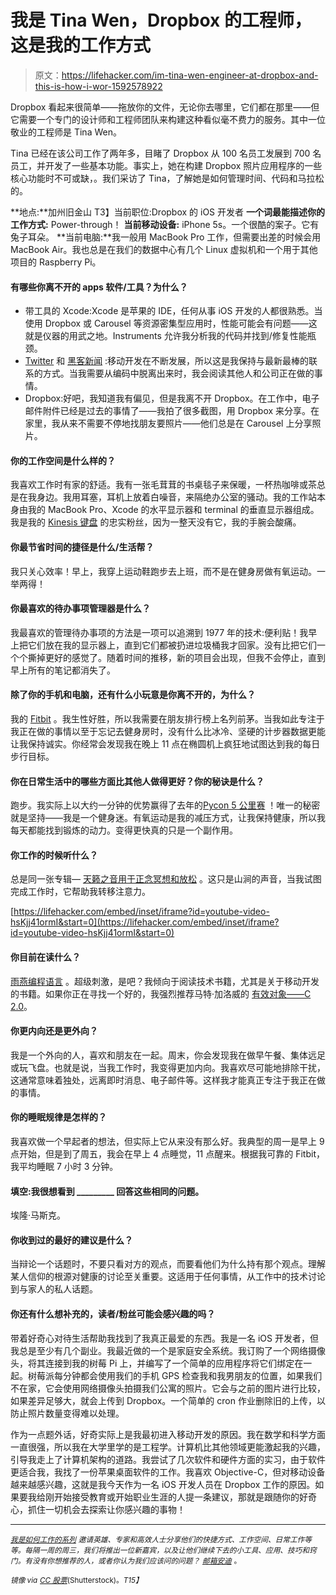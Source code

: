 # 我是 Tina Wen，Dropbox 的工程师，这是我的工作方式

> 原文：<https://lifehacker.com/im-tina-wen-engineer-at-dropbox-and-this-is-how-i-wor-1592578922>

Dropbox 看起来很简单——拖放你的文件，无论你去哪里，它们都在那里——但它需要一个专门的设计师和工程师团队来构建这种看似毫不费力的服务。其中一位敬业的工程师是 Tina Wen。



Tina 已经在该公司工作了两年多，目睹了 Dropbox 从 100 名员工发展到 700 名员工，并开发了一些基本功能。事实上，她在构建 Dropbox 照片应用程序的一些核心功能时不可或缺，。我们采访了 Tina，了解她是如何管理时间、代码和马拉松的。

**地点:**加州旧金山
T3】当前职位:Dropbox 的 iOS 开发者
**一个词最能描述你的工作方式:** Power-through！
**当前移动设备:** iPhone 5s。一个很酷的案子。它有兔子耳朵。
**当前电脑:**我一般用 MacBook Pro 工作，但需要出差的时候会用 MacBook Air。我也总是在我们的数据中心有几个 Linux 虚拟机和一个用于其他项目的 Raspberry Pi。

#### 有哪些你离不开的 apps 软件/工具？为什么？

*   带工具的 Xcode:Xcode 是苹果的 IDE，任何从事 iOS 开发的人都很熟悉。当使用 Dropbox 或 Carousel 等资源密集型应用时，性能可能会有问题——这就是仪器的用武之地。Instruments 允许我分析我的代码并找到/修复性能瓶颈。
*   [Twitter](https://twitter.com/TinaWen4) 和 [黑客新闻](https://news.ycombinator.com/) :移动开发在不断发展，所以这是我保持与最新最棒的联系的方式。当我需要从编码中脱离出来时，我会阅读其他人和公司正在做的事情。
*   Dropbox:好吧，我知道我有偏见，但是我离不开 Dropbox。在工作中，电子邮件附件已经是过去的事情了——我拍了很多截图，用 Dropbox 来分享。在家里，我从来不需要不停地找朋友要照片——他们总是在 Carousel 上分享照片。

#### 你的工作空间是什么样的？

我喜欢工作时有家的舒适。我有一张毛茸茸的书桌毯子来保暖，一杯热咖啡或茶总是在我身边。我用耳塞，耳机上放着白噪音，来隔绝办公室的骚动。我的工作站本身由我的 MacBook Pro、Xcode 的水平显示器和 terminal 的垂直显示器组成。我是我的 [Kinesis 键盘](http://www.kinesis-ergo.com/) 的忠实粉丝，因为一整天没有它，我的手腕会酸痛。

#### 你最节省时间的捷径是什么/生活帮？

我只关心效率！早上，我穿上运动鞋跑步去上班，而不是在健身房做有氧运动。一举两得！

#### 你最喜欢的待办事项管理器是什么？

我最喜欢的管理待办事项的方法是一项可以追溯到 1977 年的技术:便利贴！我早上把它们放在我的显示器上，直到它们都被扔进垃圾桶我才回家。没有比把它们一个个撕掉更好的感觉了。随着时间的推移，新的项目会出现，但我不会停止，直到早上所有的笔记都消失了。

#### 除了你的手机和电脑，还有什么小玩意是你离不开的，为什么？

我的 [Fitbit](https://lifehacker.com/five-best-fitness-tracking-appliances-5907870) 。我生性好胜，所以我需要在朋友排行榜上名列前茅。当我如此专注于我正在做的事情以至于忘记去健身房时，没有什么比冰冷、坚硬的计步器数据更能让我保持诚实。你经常会发现我在晚上 11 点在椭圆机上疯狂地试图达到我的每日步行目标。

#### 你在日常生活中的哪些方面比其他人做得更好？你的秘诀是什么？

跑步。我实际上以大约一分钟的优势赢得了去年的[Pycon 5 公里赛](https://us.pycon.org/2013/5k/) ！唯一的秘密就是坚持——我是一个健身迷。有氧运动是我的减压方式，让我保持健康，所以我每天都能找到锻炼的动力。变得更快真的只是一个副作用。

#### 你工作的时候听什么？

总是同一张专辑— [天籁之音用于正念冥想和放松](https://www.youtube.com/watch?v=hsKjj41ormI) 。这只是山涧的声音，当我试图完成工作时，它帮助我转移注意力。

 [https://lifehacker.com/embed/inset/iframe?id=youtube-video-hsKjj41ormI&start=0](https://lifehacker.com/embed/inset/iframe?id=youtube-video-hsKjj41ormI&start=0) 

#### 你目前在读什么？

[雨燕编程语言](https://developer.apple.com/swift/) 。超级刺激，是吧？我倾向于阅读技术书籍，尤其是关于移动开发的书籍。如果你正在寻找一个好的，我强烈推荐马特·加洛威的 [有效对象——C 2.0](https://www.amazon.com/dp/0321917014?asc_campaign=InlineText&asc_refurl=https://lifehacker.com/im-tina-wen-engineer-at-dropbox-and-this-is-how-i-wor-1592578922&asc_source=&linkCode=ogi&psc=1&smid=ATVPDKIKX0DER&tag=kinjalifehackerlink-20&th=1)。

#### 你更内向还是更外向？

我是一个外向的人，喜欢和朋友在一起。周末，你会发现我在做早午餐、集体远足或玩飞盘。也就是说，当我工作时，我变得更加内向。我喜欢尽可能地排除干扰，这通常意味着独处，远离即时消息、电子邮件等。这样我才能真正专注于我正在做的事情。

#### 你的睡眠规律是怎样的？

我喜欢做一个早起者的想法，但实际上它从来没有那么好。我典型的周一是早上 9 点开始，但是到了周五，我会在早上 4 点睡觉，11 点醒来。根据我可靠的 Fitbit，我平均睡眠 7 小时 3 分钟。

#### 填空:我很想看到 _________ 回答这些相同的问题。

埃隆·马斯克。

#### 你收到过的最好的建议是什么？

当辩论一个话题时，不要只看对方的观点，而要看他们为什么持有那个观点。理解某人信仰的根源对健康的讨论至关重要。这适用于任何事情，从工作中的技术讨论到与家人的私人话题。

#### 你还有什么想补充的，读者/粉丝可能会感兴趣的吗？

带着好奇心对待生活帮助我找到了我真正最爱的东西。我是一名 iOS 开发者，但我总是至少有几个副业。我最近做的一个是家庭安全系统。我订购了一个网络摄像头，将其连接到我的树莓 Pi 上，并编写了一个简单的应用程序将它们绑定在一起。树莓派每分钟都会使用我们的手机 GPS 检查我和我男朋友的位置，如果我们不在家，它会使用网络摄像头拍摄我们公寓的照片。它会与之前的图片进行比较，如果差异足够大，就会上传到 Dropbox。一个简单的 cron 作业删除旧的上传，以防止照片数量变得难以处理。

作为一点题外话，好奇实际上是我最初进入移动开发的原因。我在数学和科学方面一直很强，所以我在大学里学的是工程学。计算机比其他领域更能激起我的兴趣，引导我走上了计算机架构的道路。我尝试了几次软件和硬件方面的实习，由于软件更适合我，我找了一份苹果桌面软件的工作。我喜欢 Objective-C，但对移动设备越来越感兴趣，这就是我今天作为一名 iOS 开发人员在 Dropbox 工作的原因。如果要我给刚开始接受教育或开始职业生涯的人提一条建议，那就是跟随你的好奇心，抓住一切机会去探索让你感兴趣的事物！

* * *

<small></small>*[<small>*我是如何工作的系列*</small>](http://lifehacker.com/how-i-work/) <small>*邀请英雄、专家和高效人士分享他们的快捷方式、工作空间、日常工作等等。每隔一周的周三，我们将推出一位新嘉宾，以及让他们继续下去的小工具、应用、技巧和窍门。有没有你想推荐的人，或者你认为我们应该问的问题？*</small> [<small>*邮箱安迪*</small>](mailto:andy@lifehacker.com) <small>*。*</small>*

*<small>*镜像 via*</small> [<small>*CC 股票*</small>](http://www.shutterstock.com/pic.mhtml?id=119807011&src=id)<small>*(Shutterstock)。*T15】</small>*